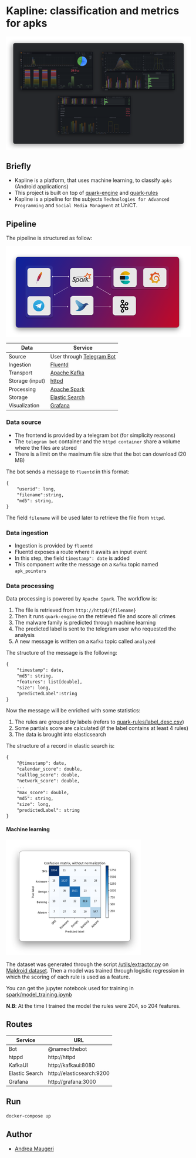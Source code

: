 # Kapline: classification and metrics for apks

<img src="./docs/dashboard.png" style="zoom: 80%" >

## Briefly

- Kapline is a platform, that uses machine learning, to classify `apks` (Android applications)
- This project is built on top of [quark-engine](https://github.com/quark-engine/quark-engine) and [quark-rules](https://github.com/quark-engine/quark-rules)
- Kapline is a pipeline for the subjects `Technologies for Advanced Programming` and `Social Media Managment` at UniCT.

## Pipeline

The pipeline is structured as follow:

<img src="./docs/pipeline.png" style="zoom: 60%;" >


| Data              | Service                                                         |
|-------------------|-----------------------------------------------------------------|
| Source            | User through [Telegram Bot](https://core.telegram.org/bots/api) |
| Ingestion         | [Fluentd](https://github.com/fluent/fluentd)                    |
| Transport         | [Apache Kafka](https://kafka.apache.org/)                       |
| Storage (input)   | [httpd](https://github.com/elastic/elasticsearch)               |
| Processing        | [Apache Spark](https://spark.apache.org/)                       |
| Storage           | [Elastic Search](https://httpd.apache.org/)                     |
| Visualization     | [Grafana](https://github.com/grafana/grafana)                   |


### Data source


- The frontend is provided by a telegram bot (for simplicity reasons)
- The `telegram bot` container and the `httpd container` share a volume where the files are stored
- There is a limit on the maximum file size that the bot can download (20 MB)

The bot sends a message to `fluentd` in this format:

```
{
    "userid": long,
    "filename":string,
    "md5": string,
}

```

The field `filename` will be used later to retrieve the file from `httpd`.


### Data ingestion

- Ingestion is provided by `fluentd`
- Fluentd exposes a route where it awaits an input event
- In this step, the field `timestamp": date` is added
- This component write the message on a `Kafka` topic named `apk_pointers`

### Data processing

Data processing is powered by `Apache Spark`. The workflow is:

1. The file is retrieved from `http://httpd/{filename}`
2. Then it runs `quark-engine` on the retrieved file and score all crimes
3. The malware family is predicted through machine learning
4. The predicted label is sent to the telegram user who requested the analysis
4. A new message is written on a `Kafka` topic called `analyzed`


The structure of the message is the following:

```
{
    "timestamp": date,
    "md5": string,
    "features": list[double],
    "size": long,
    "predictedLabel":string
}
```

Now the message will be enriched with some statistics:

1. The rules are grouped by labels (refers to [quark-rules/label_desc.csv](https://github.com/quark-engine/quark-rules/blob/master/label_desc.csv))
2. Some partials score are calculated (if the label contains at least 4 rules)
3. The data is brought into elasticsearch

The structure of a record in elastic search is:

```
{
    "@timestamp": date,
    "calendar_score": double,
    "calllog_score": double,
    "network_score": double,
    ...
    "max_score": double,
    "md5": string,
    "size": long,
    "predictedLabel": string
}
```

#### Machine learning

<img src="./docs/confusion_matrix.png" style="zoom: 80%;" >

The dataset was generated through the script [/utils/extractor.py](./utils/extractor.py) on [Maldroid dataset](https://www.unb.ca/cic/datasets/maldroid-2020.html).
Then a model was trained through logistic regression in which the scoring of each rule is used as a feature.

You can get the jupyter notebook used for training in [spark/model_training.ipynb](./spark/model_training.ipynb)

**N.B**: At the time I trained the model the rules were 204, so 204 features.


## Routes

| Service        | URL                       |
|----------------|---------------------------|
| Bot            | @nameofthebot             |
| htppd          | http://httpd              |
| KafkaUI        | http://kafkaui:8080       |
| Elastic Search | http://elasticsearch:9200 |
| Grafana        | http://grafana:3000       |


## Run

```bash
docker-compose up
```

## Author

- [Andrea Maugeri](https://github.com/v0lp3)
